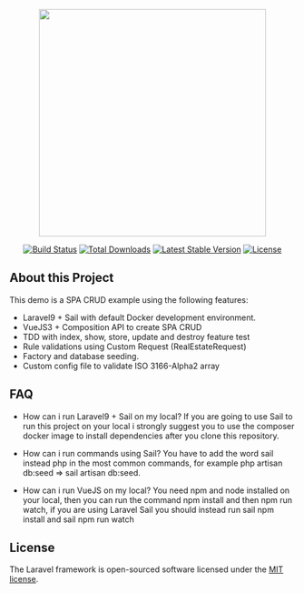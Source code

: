 <p align="center"><a href="https://laravel.com" target="_blank"><img src="https://raw.githubusercontent.com/laravel/art/master/logo-lockup/5%20SVG/2%20CMYK/1%20Full%20Color/laravel-logolockup-cmyk-red.svg" width="400"></a></p>

<p align="center">
<a href="https://travis-ci.org/laravel/framework"><img src="https://travis-ci.org/laravel/framework.svg" alt="Build Status"></a>
<a href="https://packagist.org/packages/laravel/framework"><img src="https://img.shields.io/packagist/dt/laravel/framework" alt="Total Downloads"></a>
<a href="https://packagist.org/packages/laravel/framework"><img src="https://img.shields.io/packagist/v/laravel/framework" alt="Latest Stable Version"></a>
<a href="https://packagist.org/packages/laravel/framework"><img src="https://img.shields.io/packagist/l/laravel/framework" alt="License"></a>
</p>

## About this Project

This demo is a SPA CRUD example using the following features:

- Laravel9 + Sail with default Docker development environment.
- VueJS3 + Composition API to create SPA CRUD
- TDD with index, show, store, update and destroy feature test
- Rule validations using Custom Request (RealEstateRequest)
- Factory and database seeding.
- Custom config file to validate ISO 3166-Alpha2 array

## FAQ
- How can i run Laravel9 + Sail on my local? 
If you are going to use Sail to run this project on your local i strongly suggest you to use the composer docker image to install dependencies after you clone this repository.

- How can i run commands using Sail?
You have to add the word sail instead php in the most common commands, for example php artisan db:seed => sail artisan db:seed.

- How can i run VueJS on my local?
You need npm and node installed on your local, then you can run the command npm install and then npm run watch, if you are using Laravel Sail you should instead run sail npm install and sail npm run watch

## License

The Laravel framework is open-sourced software licensed under the [MIT license](https://opensource.org/licenses/MIT).
